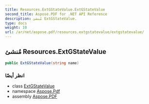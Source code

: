 ```yaml
---
title: Resources.ExtGStateValue.ExtGStateValue
second_title: Aspose.PDF for .NET API Reference
description: مُنشئ ExtGStateValue.
type: docs
weight: 10
url: /ar/net/aspose.pdf/resources.extgstatevalue/extgstatevalue/
---
```

## مُنشئ Resources.ExtGStateValue

```csharp
public ExtGStateValue(string name)
```

### انظر أيضًا

* class [ExtGStateValue](../)
* namespace [Aspose.Pdf](../../../aspose.pdf/)
* assembly [Aspose.PDF](../../../)